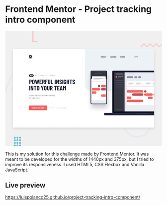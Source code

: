 # Frontend Mentor - Project tracking intro component

![Design preview for the Project tracking intro component coding challenge](./docs/design/desktop-preview.jpg)

This is my solution for this challenge made by Frontend Mentor. It was meant to be developed for the widths of 1440px and 375px, but I tried to improve its responsiveness. I used HTML5, CSS Flexbox and Vanilla JavaScript.

## Live preview

https://luispolanco25.github.io/project-tracking-intro-component/